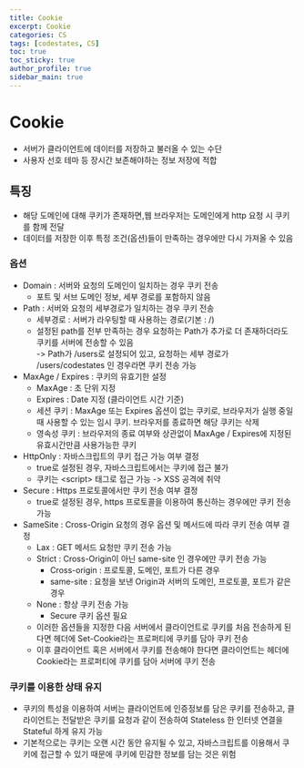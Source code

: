 ```yaml
---
title: Cookie
excerpt: Cookie
categories: CS
tags: [codestates, CS]
toc: true
toc_sticky: true
author_profile: true
sidebar_main: true
---
```


# Cookie
- 서버가 클라이언트에 데이터를 저장하고 불러올 수 있는 수단
- 사용자 선호 테마 등 장시간 보존해야하는 정보 저장에 적합

## 특징
- 해당 도메인에 대해 쿠키가 존재하면,웹 브라우저는 도메인에게 http 요청 시 쿠키를 함께 전달
- 데이터를 저장한 이후 특정 조건(옵션)들이 만족하는 경우에만 다시 가져올 수 있음

### 옵션
- Domain : 서버와 요청의 도메인이 일치하는 경우 쿠키 전송
  - 포트 및 서브 도메인 정보, 세부 경로를 포함하지 않음
- Path : 서버와 요청의 세부경로가 일치하는 경우 쿠키 전송
  - 세부경로 : 서버가 라우팅할 때 사용하는 경로(기본 : /)
  - 설정된 path를 전부 만족하는 경우 요청하는 Path가 추가로 더 존재하더라도 쿠키를 서버에 전송할 수 있음   
  -> Path가 /users로 설정되어 있고, 요청하는 세부 경로가 /users/codestates 인 경우라면 쿠키 전송 가능
- MaxAge / Expires : 쿠키의 유효기한 설정
  - MaxAge : 초 단위 지정
  - Expires : Date 지정 (클라이언트 시간 기준)
  - 세션 쿠키 : MaxAge 또는 Expires 옵션이 없는 쿠키로, 브라우저가 실행 중일 때 사용할 수 있는 임시 쿠키. 브라우저를 종료하면 해당 쿠키는 삭제
  - 영속성 쿠키 : 브라우저의 종료 여부와 상관없이 MaxAge / Expires에 지정된 유효시간만큼 사용가능한 쿠키
- HttpOnly : 자바스크립트의 쿠키 접근 가능 여부 결정
  - true로 설정된 경우, 자바스크립트에서는 쿠키에 접근 불가
  - 쿠키는 \<script\> 태그로 접근 가능 -> XSS 공격에 취약
- Secure : Https 프로토콜에서만 쿠키 전송 여부 결정
  - true로 설정된 경우, https 프로토콜을 이용하여 통신하는 경우에만 쿠키 전송 가능
- SameSite : Cross-Origin 요청의 경우 옵션 및 메서드에 따라 쿠키 전송 여부 결정
  - Lax : GET 메서드 요청만 쿠키 전송 가능
  - Strict : Cross-Origin이 아닌 same-site 인 경우에만 쿠키
   전송 가능
    - Cross-origin : 프로토콜, 도메인, 포트가 다른 경우
    - same-site : 요청을 보낸 Origin과 서버의 도메인, 프로토콜, 포트가 같은 경우
  - None : 항상 쿠키 전송 가능
    - Secure 쿠키 옵션 필요
  - 이러한 옵션들을 지정한 다음 서버에서 클라이언트로 쿠키를 처음 전송하게 된다면 헤더에 Set-Cookie라는 프로퍼티에 쿠키를 담아 쿠키 전송
  - 이후 클라이언트 혹은 서버에서 쿠키를 전송해야 한다면 클라이언트는 헤더에 Cookie라는 프로퍼티에 쿠키를 담아 서버에 쿠키 전송

### 쿠키를 이용한 상태 유지
- 쿠키의 특성을 이용하여 서버는 클라이언트에 인증정보를 담은 쿠키를 전송하고, 클라이언트는 전달받은 쿠키를 요청과 같이 전송하여 Stateless 한 인터넷 연결을 Stateful 하게 유지 가능
- 기본적으로는 쿠키는 오랜 시간 동안 유지될 수 있고, 자바스크립트를 이용해서 쿠키에 접근할 수 있기 때문에 쿠키에 민감한 정보를 담는 것은 위험
